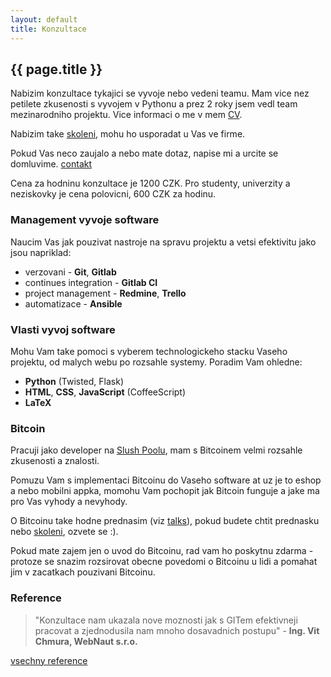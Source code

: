 ```yaml
---
layout: default
title: Konzultace
---
```


## {{ page.title }}

Nabizim konzultace tykajici se vyvoje nebo vedeni teamu. Mam vice nez petilete zkusenosti s vyvojem v Pythonu a prez 2 roky jsem vedl team mezinarodniho projektu. Vice informaci o me v mem [CV](/resume.pdf).

Nabizim take [skoleni](/skoleni/), mohu ho usporadat u Vas ve firme.

Pokud Vas neco zaujalo a nebo mate dotaz, napise mi a urcite se domluvime. [contakt](/contact.html)

Cena za hodninu konzultace je 1200 CZK. Pro studenty, univerzity a neziskovky je cena polovicni, 600 CZK za hodinu.


### Management vyvoje software

Naucim Vas jak pouzivat nastroje na spravu projektu a vetsi efektivitu jako jsou napriklad:

- verzovani - __Git__, __Gitlab__
- continues integration - __Gitlab CI__
- project management - __Redmine__, __Trello__
- automatizace - __Ansible__


### Vlasti vyvoj software

Mohu Vam take pomoci s vyberem technologickeho stacku Vaseho projektu, od malych webu po rozsahle systemy. Poradim Vam ohledne:

- __Python__ (Twisted, Flask)
- __HTML__, __CSS__, __JavaScript__ (CoffeeScript)
- __LaTeX__


### Bitcoin

Pracuji jako developer na [Slush Poolu](https://mining.bitcoin.cz), mam s Bitcoinem velmi rozsahle zkusenosti a znalosti.

Pomuzu Vam s implementaci Bitcoinu do Vaseho software at uz je to eshop a nebo mobilni appka, momohu Vam pochopit jak Bitcoin funguje a jake ma pro Vas vyhody a nevyhody.

O Bitcoinu take hodne prednasim (viz [talks](/talks/)), pokud budete chtit prednasku nebo [skoleni](/skoleni/), ozvete se :).

Pokud mate zajem jen o uvod do Bitcoinu, rad vam ho poskytnu zdarma - protoze se snazim rozsirovat obecne povedomi o Bitcoinu u lidi a pomahat jim v zacatkach pouzivani Bitcoinu.


### Reference

> "Konzultace nam ukazala nove moznosti jak s GITem efektivneji pracovat a zjednodusila nam mnoho dosavadnich postupu" - __Ing. Vit Chmura, WebNaut s.r.o.__

[vsechny reference](/references.html)
